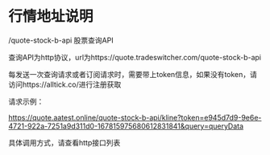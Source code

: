 # 行情地址说明
/quote-stock-b-api    股票查询API

查询API为http协议，url为https://quote.tradeswitcher.com/quote-stock-b-api

每发送一次查询请求或者订阅请求时，需要带上token信息，如果没有token，请访问https://alltick.co/进行注册获取

请求示例：<br/>

https://quote.aatest.online/quote-stock-b-api/kline?token=e945d7d9-9e6e-4721-922a-7251a9d311d0-167815975680612831841&query=queryData<br/>

具体调用方式，请查看http接口列表

